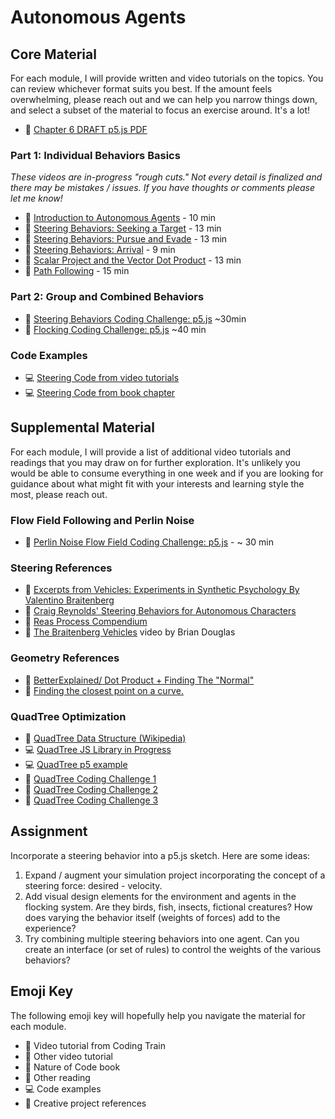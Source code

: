 # Autonomous Agents

## Core Material

For each module, I will provide written and video tutorials on the topics. You can review whichever format suits you best. If the amount feels overwhelming, please reach out and we can help you narrow things down, and select a subset of the material to focus an exercise around. It's a lot!

- 📗 [Chapter 6 DRAFT p5.js PDF](https://drive.google.com/file/d/1X4f2F9fs6Bz5OwkjDaY8TCrE1mUH9Umz/view?usp=sharing)

### Part 1: Individual Behaviors Basics

_These videos are in-progress "rough cuts." Not every detail is finalized and there may be mistakes / issues. If you have thoughts or comments please let me know!_

- 🚧 [Introduction to Autonomous Agents](https://drive.google.com/file/d/1S2fj1h5IphOF3J3VURZSimODFscT5JTg/view?usp=sharing) - 10 min
- 🚧 [Steering Behaviors: Seeking a Target](https://drive.google.com/file/d/1RMQ_9ujud6Byl0GauZcXVRytCBUFyzvt/view?usp=sharing) - 13 min
- 🚧 [Steering Behaviors: Pursue and Evade](https://drive.google.com/file/d/189-jJdCJLe5vdfE32ps9DlJQ9bjHkUiQ/view?usp=sharing) - 13 min
- 🚧 [Steering Behaviors: Arrival](https://drive.google.com/file/d/1owi0GU41BNa22qMdFiBQ2X5qDgH-Ug-5/view?usp=sharing) - 9 min
- 🚧 [Scalar Project and the Vector Dot Product](https://drive.google.com/file/d/1A2GaR9aaUsaZzm3I5bCxPasYp6LDd1LX/view?usp=sharing) - 13 min
- 🚧 [Path Following](https://drive.google.com/file/d/1hMjPkVPvT7SyoXJ5ATR5dNxAU10k2ixd/view?usp=sharing) - 15 min

### Part 2: Group and Combined Behaviors

- 🚂 [Steering Behaviors Coding Challenge: p5.js](https://thecodingtrain.com/CodingChallenges/059-steering-text-paths.html) ~30min
- 🚂 [Flocking Coding Challenge: p5.js](https://thecodingtrain.com/CodingChallenges/124-flocking-boids.html) ~40 min

### Code Examples

- 💻 [Steering Code from video tutorials](https://editor.p5js.org/codingtrain/collections/S4nJEexPF)
- 💻 [Steering Code from book chapter](https://editor.p5js.org/natureofcode/collections/NJ1UCSamg)

## Supplemental Material

For each module, I will provide a list of additional video tutorials and readings that you may draw on for further exploration. It's unlikely you would be able to consume everything in one week and if you are looking for guidance about what might fit with your interests and learning style the most, please reach out.

### Flow Field Following and Perlin Noise

- 🚂 [Perlin Noise Flow Field Coding Challenge: p5.js](https://thecodingtrain.com/CodingChallenges/024-perlinnoiseflowfield.html) - ~ 30 min

### Steering References

- 📕 [Excerpts from Vehicles: Experiments in Synthetic Psychology By Valentino Braitenberg](https://drive.google.com/file/d/1iztmHNX7kmc96tgV44eVJLHsJTTmm_Hd/view?usp=sharing)
- 📕 [Craig Reynolds' Steering Behaviors for Autonomous Characters](http://www.red3d.com/cwr/steer/)
- 🎥 [Reas Process Compendium](https://vimeo.com/22955812)
- 🎥 [The Braitenberg Vehicles](https://youtu.be/A-fxij3zM7g) video by Brian Douglas

### Geometry References

- 📕 [BetterExplained/ Dot Product + Finding The "Normal"](http://betterexplained.com/articles/vector-calculus-understanding-the-dot-product/)
- 📕 [Finding the closest point on a curve.](http://www.mesacc.edu/~marfv02121/readings/nearest_point/index.html)

### QuadTree Optimization

- 📕 [QuadTree Data Structure (Wikipedia)](https://en.wikipedia.org/wiki/Quadtree)
- 💻 [QuadTree JS Library in Progress](https://github.com/CodingTrain/QuadTree)
- 💻 [QuadTree p5 example](https://editor.p5js.org/natureofcode/sketches/Y8hseRvYe)
- 🚂 [QuadTree Coding Challenge 1](https://thecodingtrain.com/CodingChallenges/098.1-quadtree.html)
- 🚂 [QuadTree Coding Challenge 2](https://thecodingtrain.com/CodingChallenges/098.2-quadtree.html)
- 🚂 [QuadTree Coding Challenge 3](https://thecodingtrain.com/CodingChallenges/098.3-quadtree.html)

## Assignment

Incorporate a steering behavior into a p5.js sketch. Here are some ideas:

1. Expand / augment your simulation project incorporating the concept of a steering force: desired - velocity.
2. Add visual design elements for the environment and agents in the flocking system. Are they birds, fish, insects, fictional creatures? How does varying the behavior itself (weights of forces) add to the experience?
3. Try combining multiple steering behaviors into one agent. Can you create an interface (or set of rules) to control the weights of the various behaviors?

## Emoji Key

The following emoji key will hopefully help you navigate the material for each module.

- 🚂 Video tutorial from Coding Train
- 🎥 Other video tutorial
- 📗 Nature of Code book
- 📕 Other reading
- 💻 Code examples
- 🎨 Creative project references
